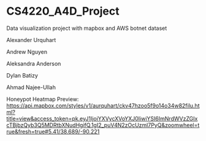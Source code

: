 # CS4220_A4D_Project
Data visualization project with mapbox and AWS botnet dataset

Alexander Urquhart

Andrew Nguyen

Aleksandra Anderson

Dylan Batizy

Ahmad Najee-Ullah

Honeypot Heatmap Preview: https://api.mapbox.com/styles/v1/aurquhart/ckv47hzoo5f9o14o34w82filu.html?title=view&access_token=pk.eyJ1IjoiYXVycXVoYXJ0IiwiYSI6ImNrdWVzZGIxcTBjbzQyb3Q5MDRtbXNudHgifQ.1gI2_puV4N2zOcUzml7PyQ&zoomwheel=true&fresh=true#5.41/38.689/-90.221
